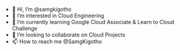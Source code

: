 - 👋 Hi, I’m @samgkigotho
- 👀 I’m interested in Cloud Engineering
- 🌱 I’m currently learning Google Cloud Associate & Learn to Cloud Challenge
- 💞️ I’m looking to collaborate on Cloud Projects
- 📫 How to reach me @SamgKigotho

<!---
samgkigotho/samgkigotho is a ✨ special ✨ repository because its `README.md` (this file) appears on your GitHub profile.
You can click the Preview link to take a look at your changes.
--->
